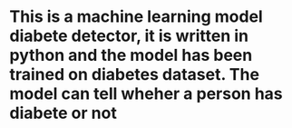 # This is a machine learning model diabete detector, it is written in python and the model has been trained on  diabetes dataset. The model can tell wheher a person has diabete or not
